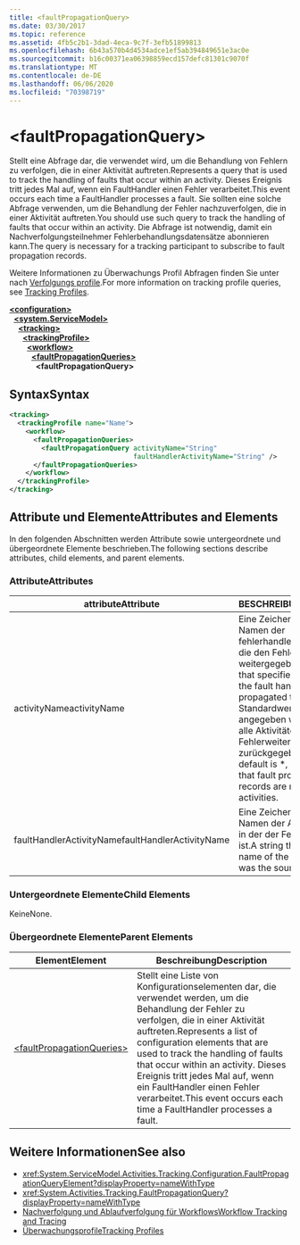 ```yaml
---
title: <faultPropagationQuery>
ms.date: 03/30/2017
ms.topic: reference
ms.assetid: 4fb5c2b1-3dad-4eca-9c7f-3efb51899813
ms.openlocfilehash: 6b43a570b4d4534adce1ef5ab394849651e3ac0e
ms.sourcegitcommit: b16c00371ea06398859ecd157defc81301c9070f
ms.translationtype: MT
ms.contentlocale: de-DE
ms.lasthandoff: 06/06/2020
ms.locfileid: "70398719"
---
```

# \<faultPropagationQuery>

<span data-ttu-id="71662-101">Stellt eine Abfrage dar, die verwendet wird, um die Behandlung von Fehlern zu verfolgen, die in einer Aktivität auftreten.</span><span class="sxs-lookup"><span data-stu-id="71662-101">Represents a query that is used to track the handling of faults that occur within an activity.</span></span>  <span data-ttu-id="71662-102">Dieses Ereignis tritt jedes Mal auf, wenn ein FaultHandler einen Fehler verarbeitet.</span><span class="sxs-lookup"><span data-stu-id="71662-102">This event occurs each time a FaultHandler processes a fault.</span></span> <span data-ttu-id="71662-103">Sie sollten eine solche Abfrage verwenden, um die Behandlung der Fehler nachzuverfolgen, die in einer Aktivität auftreten.</span><span class="sxs-lookup"><span data-stu-id="71662-103">You should use such query to track the handling of faults that occur within an activity.</span></span> <span data-ttu-id="71662-104">Die Abfrage ist notwendig, damit ein Nachverfolgungsteilnehmer Fehlerbehandlungsdatensätze abonnieren kann.</span><span class="sxs-lookup"><span data-stu-id="71662-104">The query is necessary for a  tracking participant to subscribe to fault propagation records.</span></span>

 <span data-ttu-id="71662-105">Weitere Informationen zu Überwachungs Profil Abfragen finden Sie unter nach [Verfolgungs profile](../../../windows-workflow-foundation/tracking-profiles.md).</span><span class="sxs-lookup"><span data-stu-id="71662-105">For more information on tracking profile queries, see [Tracking Profiles](../../../windows-workflow-foundation/tracking-profiles.md).</span></span>

[**\<configuration>**](../configuration-element.md)\
&nbsp;&nbsp;[**\<system.ServiceModel>**](system-servicemodel-of-workflow.md)\
&nbsp;&nbsp;&nbsp;&nbsp;[**\<tracking>**](tracking.md)\
&nbsp;&nbsp;&nbsp;&nbsp;&nbsp;&nbsp;[**\<trackingProfile>**](trackingprofile.md)\
&nbsp;&nbsp;&nbsp;&nbsp;&nbsp;&nbsp;&nbsp;&nbsp;[**\<workflow>**](workflow.md)\
&nbsp;&nbsp;&nbsp;&nbsp;&nbsp;&nbsp;&nbsp;&nbsp;&nbsp;&nbsp;[**\<faultPropagationQueries>**](faultpropagationqueries.md)\
&nbsp;&nbsp;&nbsp;&nbsp;&nbsp;&nbsp;&nbsp;&nbsp;&nbsp;&nbsp;&nbsp;&nbsp;**\<faultPropagationQuery>**

## <a name="syntax"></a><span data-ttu-id="71662-106">Syntax</span><span class="sxs-lookup"><span data-stu-id="71662-106">Syntax</span></span>

```xml
<tracking>
  <trackingProfile name="Name">
    <workflow>
      <faultPropagationQueries>
        <faultPropagationQuery activityName="String"
                               faultHandlerActivityName="String" />
      </faultPropagationQueries>
    </workflow>
  </trackingProfile>
</tracking>
```

## <a name="attributes-and-elements"></a><span data-ttu-id="71662-107">Attribute und Elemente</span><span class="sxs-lookup"><span data-stu-id="71662-107">Attributes and Elements</span></span>

<span data-ttu-id="71662-108">In den folgenden Abschnitten werden Attribute sowie untergeordnete und übergeordnete Elemente beschrieben.</span><span class="sxs-lookup"><span data-stu-id="71662-108">The following sections describe attributes, child elements, and parent elements.</span></span>

### <a name="attributes"></a><span data-ttu-id="71662-109">Attribute</span><span class="sxs-lookup"><span data-stu-id="71662-109">Attributes</span></span>

|<span data-ttu-id="71662-110">attribute</span><span class="sxs-lookup"><span data-stu-id="71662-110">Attribute</span></span>|<span data-ttu-id="71662-111">BESCHREIBUNG</span><span class="sxs-lookup"><span data-stu-id="71662-111">Description</span></span>|
|---------------|-----------------|
|<span data-ttu-id="71662-112">activityName</span><span class="sxs-lookup"><span data-stu-id="71662-112">activityName</span></span>|<span data-ttu-id="71662-113">Eine Zeichenfolge, die den Namen der fehlerhandleraktivität angibt, die den Fehler weitergegeben hat.</span><span class="sxs-lookup"><span data-stu-id="71662-113">A string that specifies the name of the fault handler activity that propagated the fault.</span></span> <span data-ttu-id="71662-114">Standardwert ist \*, wodurch angegeben wird, dass für alle Aktivitäten Fehlerweitergabedatensätze zurückgegeben werden.</span><span class="sxs-lookup"><span data-stu-id="71662-114">The default is \*, which indicates that fault propagation records are returned for all activities.</span></span>|
|<span data-ttu-id="71662-115">faultHandlerActivityName</span><span class="sxs-lookup"><span data-stu-id="71662-115">faultHandlerActivityName</span></span>|<span data-ttu-id="71662-116">Eine Zeichenfolge, die den Namen der Aktivität angibt, in der der Fehler aufgetreten ist.</span><span class="sxs-lookup"><span data-stu-id="71662-116">A string that specifies the name of the activity that was the source of the fault.</span></span>|

### <a name="child-elements"></a><span data-ttu-id="71662-117">Untergeordnete Elemente</span><span class="sxs-lookup"><span data-stu-id="71662-117">Child Elements</span></span>

<span data-ttu-id="71662-118">Keine</span><span class="sxs-lookup"><span data-stu-id="71662-118">None.</span></span>

### <a name="parent-elements"></a><span data-ttu-id="71662-119">Übergeordnete Elemente</span><span class="sxs-lookup"><span data-stu-id="71662-119">Parent Elements</span></span>

|<span data-ttu-id="71662-120">Element</span><span class="sxs-lookup"><span data-stu-id="71662-120">Element</span></span>|<span data-ttu-id="71662-121">Beschreibung</span><span class="sxs-lookup"><span data-stu-id="71662-121">Description</span></span>|
|-------------|-----------------|
|[\<faultPropagationQueries>](faultpropagationqueries.md)|<span data-ttu-id="71662-122">Stellt eine Liste von Konfigurationselementen dar, die verwendet werden, um die Behandlung der Fehler zu verfolgen, die in einer Aktivität auftreten.</span><span class="sxs-lookup"><span data-stu-id="71662-122">Represents a list of configuration elements that are used to track the handling of faults that occur within an activity.</span></span>  <span data-ttu-id="71662-123">Dieses Ereignis tritt jedes Mal auf, wenn ein FaultHandler einen Fehler verarbeitet.</span><span class="sxs-lookup"><span data-stu-id="71662-123">This event occurs each time a FaultHandler processes a fault.</span></span>|

## <a name="see-also"></a><span data-ttu-id="71662-124">Weitere Informationen</span><span class="sxs-lookup"><span data-stu-id="71662-124">See also</span></span>

- <xref:System.ServiceModel.Activities.Tracking.Configuration.FaultPropagationQueryElement?displayProperty=nameWithType>
- <xref:System.Activities.Tracking.FaultPropagationQuery?displayProperty=nameWithType>
- [<span data-ttu-id="71662-125">Nachverfolgung und Ablaufverfolgung für Workflows</span><span class="sxs-lookup"><span data-stu-id="71662-125">Workflow Tracking and Tracing</span></span>](../../../windows-workflow-foundation/workflow-tracking-and-tracing.md)
- [<span data-ttu-id="71662-126">Überwachungsprofile</span><span class="sxs-lookup"><span data-stu-id="71662-126">Tracking Profiles</span></span>](../../../windows-workflow-foundation/tracking-profiles.md)

